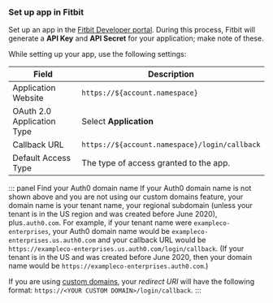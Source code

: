 ### Set up app in Fitbit

Set up an app in the [Fitbit Developer portal](https://dev.fitbit.com). During this process, Fitbit will generate a **API Key** and **API Secret** for your application; make note of these.

While setting up your app, use the following settings:

| Field  | Description |
| - | - |
| Application Website | `https://${account.namespace}` |
| OAuth 2.0 Application Type | Select **Application** |
| Callback URL | `https://${account.namespace}/login/callback` |
| Default Access Type | The type of access granted to the app. |

::: panel Find your Auth0 domain name
If your Auth0 domain name is not shown above and you are not using our custom domains feature, your domain name is your tenant name, your regional subdomain (unless your tenant is in the US region and was created before June 2020), plus`.auth0.com`. For example, if your tenant name were `exampleco-enterprises`, your Auth0 domain name would be `exampleco-enterprises.us.auth0.com` and your callback URL would be `https://exampleco-enterprises.us.auth0.com/login/callback`. (If your tenant is in the US and was created before June 2020, then your domain name would be `https://exampleco-enterprises.auth0.com`.)

If you are using [custom domains](https://auth0.com/docs/custom-domains), your <dfn data-key="callback">redirect URI</dfn> will have the following format: `https://<YOUR CUSTOM DOMAIN>/login/callback`.
:::
